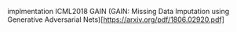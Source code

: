 implmentation ICML2018 GAIN (GAIN: Missing Data Imputation using Generative Adversarial Nets)[https://arxiv.org/pdf/1806.02920.pdf]
